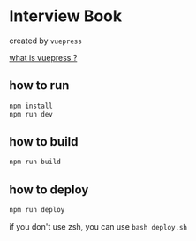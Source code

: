 # Interview Book

created by `vuepress`  

[what is vuepress ? ](https://vuepress.vuejs.org/zh/)

## how to run

```bash
npm install
npm run dev
```

## how to build
```bash
npm run build
```

## how to deploy
```bash
npm run deploy
```
if you don't use zsh, you can use `bash deploy.sh`